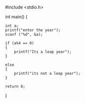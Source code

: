 #include <stdio.h>

int main() {
    
    int a;
    printf("enter the year");
    scanf ("%d", &a);
    
    if (a%4 == 0)
    {
        printf("Its a leap year");
    }
    
    else
    {
        printf("its not a leap year");
    }
    
    return 0;
}
